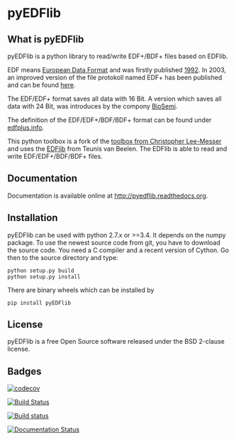 pyEDFlib
========

What is pyEDFlib
----------------
pyEDFlib is a python library to read/write EDF+/BDF+ files based on EDFlib.

EDF means [European Data Format](http://www.edfplus.info/) and was firstly published [1992](http://www.sciencedirect.com/science/article/pii/0013469492900097). 
In 2003, an improved version of the file protokoll named EDF+ has been published and can be found [here](http://www.sciencedirect.com/science/article/pii/0013469492900097).

The EDF/EDF+ format saves all data with 16 Bit. A version which saves all data with 24 Bit,
was introduces by the compony [BioSemi](http://www.biosemi.com/faq/file_format.htm).

The definition of the EDF/EDF+/BDF/BDF+ format can be found under [edfplus.info](http://www.edfplus.info/).

This python toolbox is a fork of the [toolbox from Christopher Lee-Messer](https://bitbucket.org/cleemesser/python-edf/)
and uses the [EDFlib](http://www.teuniz.net/edflib/) from Teunis van Beelen.
The EDFlib is able to read and write EDF/EDF+/BDF/BDF+ files.

Documentation
-------------

Documentation is available online at http://pyedflib.readthedocs.org.

Installation
------------

pyEDFlib can be used with python 2.7.x or >=3.4. It depends on the numpy package.
To use the newest source code from git, you have to download the source code.
You need a C compiler and a recent version of Cython. Go then to the source directory and type:

    python setup.py build
    python setup.py install

There are binary wheels which can be installed by

    pip install pyEDFlib

License
-------

pyEDFlib is a free Open Source software released under the BSD 2-clause license.

Badges
------

[![codecov](https://codecov.io/gh/holgern/pyedflib/branch/master/graph/badge.svg)](https://codecov.io/gh/holgern/pyedflib)

[![Build Status](https://travis-ci.org/holgern/pyedflib.svg)](https://travis-ci.org/holgern/pyedflib)

[![Build status](https://ci.appveyor.com/api/projects/status/49wwigslgtj288q1?svg=true)](https://ci.appveyor.com/project/HolgerNahrstaedt/pyedflib)

[![Documentation Status](https://readthedocs.org/projects/pyedflib/badge/?version=latest)](http://pyedflib.readthedocs.org/en/latest/?badge=latest)